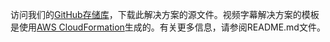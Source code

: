 访问我们的[GitHub存储库](https://github.com/awslabs/aws-video-transcriber/)，下载此解决方案的源文件。视频字幕解决方案的模板是使用[AWS CloudFormation](https://aws.amazon.com/cn/cloudformation)生成的。有关更多信息，请参阅README.md文件。